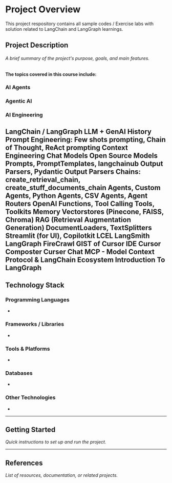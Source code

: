 # Project Overview
This project respository contains all sample codes / Exercise labs with solution related to LangChain and LangGraph learnings.

## Project Description

###### A brief summary of the project's purpose, goals, and main features.
#### The topics covered in this course include:
### AI Agents
### Agentic AI
### AI Engineering
LangChain / LangGraph
LLM + GenAI History
Prompt Engineering: Few shots prompting, Chain of Thought, ReAct prompting
Context Engineering
Chat Models
Open Source Models
Prompts, PromptTemplates, langchainub
Output Parsers, Pydantic Output Parsers
Chains: create_retrieval_chain, create_stuff_documents_chain
Agents, Custom Agents, Python Agents, CSV Agents, Agent Routers
OpenAI Functions, Tool Calling
Tools, Toolkits
Memory
Vectorstores (Pinecone, FAISS, Chroma)
RAG (Retrieval Augmentation Generation)
DocumentLoaders, TextSplitters
Streamlit (for UI), Copilotkit
LCEL
LangSmith
LangGraph
FireCrawl
GIST of Cursor IDE 
Cursor Composter
Curser Chat
MCP - Model Context Protocol & LangChain Ecosystem
Introduction To LangGraph
---

## Technology Stack

### Programming Languages
- 

### Frameworks / Libraries
- 

### Tools & Platforms
- 

### Databases
- 

### Other Technologies
- 

---

## Getting Started
_Quick instructions to set up and run the project._

---

## References
_List of resources, documentation, or related projects._